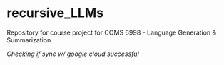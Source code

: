 # recursive_LLMs
Repository for course project for COMS 6998 - Language Generation &amp; Summarization

*Checking if sync w/ google cloud successful*